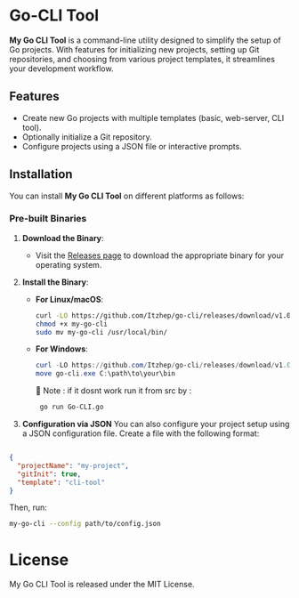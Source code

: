 # Go-CLI Tool

**My Go CLI Tool** is a command-line utility designed to simplify the setup of Go projects. With features for initializing new projects, setting up Git repositories, and choosing from various project templates, it streamlines your development workflow.

## Features

- Create new Go projects with multiple templates (basic, web-server, CLI tool).
- Optionally initialize a Git repository.
- Configure projects using a JSON file or interactive prompts.

## Installation

You can install **My Go CLI Tool** on different platforms as follows:

### Pre-built Binaries

1. **Download the Binary**:
   - Visit the [Releases page](https://github.com/Itzhep/go-cli/releases) to download the appropriate binary for your operating system.

2. **Install the Binary**:

   - **For Linux/macOS**:
     ```bash
     curl -LO https://github.com/Itzhep/go-cli/releases/download/v1.0.0/go-cli.exe
     chmod +x my-go-cli
     sudo mv my-go-cli /usr/local/bin/
     ```

   - **For Windows**:
     ```powershell
     curl -LO https://github.com/Itzhep/go-cli/releases/download/v1.0.0/go-cli.exe
     move go-cli.exe C:\path\to\your\bin
     ```
     📓 Note : if it dosnt work run it from src by :
     ```bash
      go run Go-CLI.go
     ```
 3. **Configuration via JSON**
You can also configure your project setup using a JSON configuration file. Create a file with the following format:

```json

{
  "projectName": "my-project",
  "gitInit": true,
  "template": "cli-tool"
}
```
Then, run:
```bash
my-go-cli --config path/to/config.json
```
# License
My Go CLI Tool is released under the MIT License.
